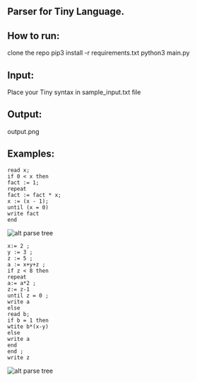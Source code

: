 ## Parser for Tiny Language.

## How to run:
clone the repo
pip3 install -r requirements.txt
python3 main.py

## Input:
Place your Tiny syntax in sample_input.txt file

## Output:
output.png

## Examples:

```
read x; 
if 0 < x then 
fact := 1;
repeat
fact := fact * x;
x := (x - 1);
until (x = 0)
write fact
end
```
![alt parse tree](https://i.imgur.com/bY6TxQg.png)
```
x:= 2 ;
y := 3 ;
z := 5 ;
a := x+y+z ;
if z < 8 then
repeat
a:= a*2 ;
z:= z-1 
until z = 0 ;
write a
else
read b;
if b = 1 then
wtite b*(x-y)
else
write a 
end
end ;
write z
```
![alt parse tree](https://i.imgur.com/2tjo6iL.png)
